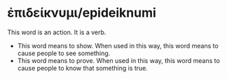 # ἐπιδείκνυμι/epideiknumi
This word is an action. It is a verb.
* This word means to show. When used in this way, this word means to cause people to see something.
* This word means to prove. When used in this way, this word means to cause people to know that something is true.

